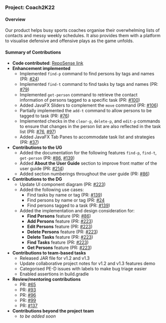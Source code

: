 ### Project: Coach2K22

#### Overview
Our product helps busy sports coaches organise their overwhelming lists of contacts and messy weekly
schedules. It also provides them with a platform to visualise defensive and offensive plays as the game unfolds.

#### Summary of Contributions
* **Code contributed**: [RepoSense link](
  https://nus-cs2103-ay2122s2.github.io/tp-dashboard/?search=simjunheng&breakdown=true)
* **Enhancement implemented**
  * Implemented `find-p` command to find persons by tags and names (PR: [#24](https://github.com/AY2122S2-CS2103T-W14-2/tp/pull/24))
  * Implemented `find-t` command to find tasks by tags and names (PR: [#79](https://github.com/AY2122S2-CS2103T-W14-2/tp/pull/79))
  * Implemented `get-person` command to retrieve the contact information of persons tagged to a specific task (PR: [#100](https://github.com/AY2122S2-CS2103T-W14-2/tp/pull/100))
  * Added JavaFX Sliders to complement the `move` command (PR: [#106](https://github.com/AY2122S2-CS2103T-W14-2/tp/pull/106))
  * Partially implemented the `add-t` command to allow persons to be tagged to task (PR: [#76](https://github.com/AY2122S2-CS2103T-W14-2/tp/pull/76))
  * Implemented checks in the `clear-p`, `delete-p`, and `edit-p` commands to ensure that changes in the person list are also reflected in the task list (PR: [#76](https://github.com/AY2122S2-CS2103T-W14-2/tp/pull/76), [#97](https://github.com/AY2122S2-CS2103T-W14-2/tp/pull/97))
  * Added JavaFX Tab Panes to accommodate task list and strategies (PR: [#37](https://github.com/AY2122S2-CS2103T-W14-2/tp/pull/37))
* **Contributions to the UG**
  * Added the documentation for the following features `find-p`, `find-t`, `get-person` (PR: [#86](https://github.com/AY2122S2-CS2103T-W14-2/tp/pull/86), [#139](https://github.com/AY2122S2-CS2103T-W14-2/tp/pull/139))
  * Added **About the User Guide** section to improve front matter of the user guide (PR: [#214](https://github.com/AY2122S2-CS2103T-W14-2/tp/pull/214))
  * Added section numberings throughout the user guide (PR: [#86](https://github.com/AY2122S2-CS2103T-W14-2/tp/pull/86))
* **Contributions to the DG**
  * Update UI component diagram (PR: [#223](https://github.com/AY2122S2-CS2103T-W14-2/tp/pull/223))
  * Added the following use cases:
    * Find tasks by name or tag (PR: [#139](https://github.com/AY2122S2-CS2103T-W14-2/tp/pull/139))
    * Find persons by name or tag (PR: [#24](https://github.com/AY2122S2-CS2103T-W14-2/tp/pull/24)
    * Find persons tagged to a task (PR: [#139](https://github.com/AY2122S2-CS2103T-W14-2/tp/pull/139))
  * Added the implementation and design consideration for:
    * **Find Persons** feature (PR: [#86](https://github.com/AY2122S2-CS2103T-W14-2/tp/pull/86))
    * **Add Persons** feature (PR: [#223](https://github.com/AY2122S2-CS2103T-W14-2/tp/pull/223))
    * **Edit Persons** feature (PR: [#223](https://github.com/AY2122S2-CS2103T-W14-2/tp/pull/223))
    * **Delete Persons** feature (PR: [#223](https://github.com/AY2122S2-CS2103T-W14-2/tp/pull/223))
    * **Delete Tasks** feature (PR: [#223](https://github.com/AY2122S2-CS2103T-W14-2/tp/pull/223))
    * **Find Tasks** feature (PR: [#223](https://github.com/AY2122S2-CS2103T-W14-2/tp/pull/223))
    * **Get Persons** feature (PR: [#223](https://github.com/AY2122S2-CS2103T-W14-2/tp/pull/223))
* **Contributions to team-based tasks**
  * Released JAR file for v1.2 and v1.3
  * Update collaborative project notes for v1.2 and v1.3 features demo
  * Categorised PE-D issues with labels to make bug triage easier
  * Enabled assertions in build.gradle
* **Review/mentoring contributions**
  * PR: [#65](https://github.com/AY2122S2-CS2103T-W14-2/tp/pull/65)
  * PR: [#93](https://github.com/AY2122S2-CS2103T-W14-2/tp/pull/93)
  * PR: [#96](https://github.com/AY2122S2-CS2103T-W14-2/tp/pull/96)
  * PR: [#99](https://github.com/AY2122S2-CS2103T-W14-2/tp/pull/99)
  * PR: [#137](https://github.com/AY2122S2-CS2103T-W14-2/tp/pull/137)
* **Contributions beyond the project team**
  * _to be added soon_
